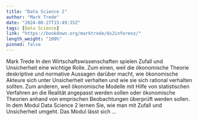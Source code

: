 ```yaml
---
title: "Data Science 2"
author: "Mark Trede"
date: "2024-08-27T15:49:35Z"
tags: [Data Science]
link: "https://bookdown.org/marktrede/ds2inferenz/"
length_weight: "100%"
pinned: false
---
```


Mark Trede In den Wirtschaftswissenschaften spielen Zufall und Unsicherheit eine wichtige Rolle. Zum einen, weil die ökonomische Theorie deskriptive und normative Aussagen darüber macht, wie ökonomische Akteure sich unter Unsicherheit verhalten und wie sie sich rational verhalten sollten. Zum anderen, weil ökonomische Modelle mit Hilfe von statistischen Verfahren an die Realität angepasst werden sollen oder ökonomische Theorien anhand von emprischen Beobachtungen überprüft werden sollen. In dem Modul Data Science 2 lernen Sie, wie man mit Zufall und Unsicherheit umgeht. Das Modul lässt sich ...
